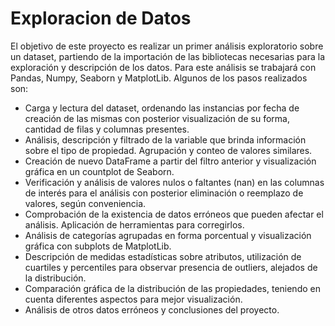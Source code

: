 # Exploracion de Datos
El objetivo de este proyecto es realizar un primer análisis exploratorio sobre un dataset, partiendo de la importación de las bibliotecas necesarias para la exploración y descripción de los datos. Para este análisis se trabajará con Pandas, Numpy, Seaborn y MatplotLib. 
Algunos de los pasos realizados son:

- Carga y lectura del dataset, ordenando las instancias por fecha de creación de las mismas con posterior visualización de su forma, cantidad de filas y columnas presentes.
- Análisis, descripción y filtrado de la variable que brinda información sobre el tipo de propiedad. Agrupación y conteo de valores similares.
- Creación de nuevo DataFrame a partir del filtro anterior y visualización gráfica en un countplot de Seaborn.
- Verificación y análisis de valores nulos o faltantes (nan) en las columnas de interés para el análisis con posterior eliminación o reemplazo de valores, según conveniencia.
- Comprobación de la existencia de datos erróneos que pueden afectar el análisis. Aplicación de herramientas para corregirlos.
-	Análisis de categorías agrupadas en forma porcentual y visualización gráfica con subplots de MatplotLib.
-	Descripción de medidas estadísticas sobre atributos, utilización de cuartiles y percentiles para observar presencia de outliers, alejados de la distribución.
-	Comparación gráfica de la distribución de las propiedades, teniendo en cuenta diferentes aspectos para mejor visualización.
-	Análisis de otros datos erróneos y conclusiones del proyecto.
